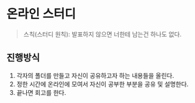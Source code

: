 # 온라인 스터디

> 스칙(스터디 원칙): 발표하지 않으면 너한테 남는건 하나도 없다.


## 진행방식

1. 각자의 폴더를 만들고 자신이 공유하고자 하는 내용들을 올린다. 
2. 정한 시간에 온라인에 모여서 자신이 공부한 부분을 공유 및 설명한다.
3. 끝나면 회고를 한다.
